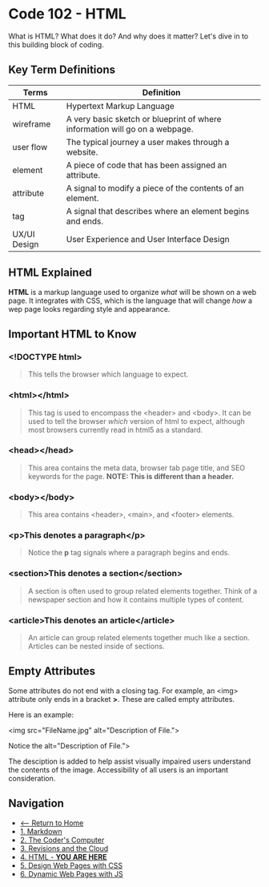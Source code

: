 # Code 102 - HTML

What is HTML? What does it do? And why does it matter? Let's dive in to this building block of coding.

## Key Term Definitions

Terms | Definition
------------ | ------------
HTML | Hypertext Markup Language
wireframe | A very basic sketch or blueprint of where information will go on a webpage.
user flow | The typical journey a user makes through a website.
element | A piece of code that has been assigned an attribute.
attribute | A signal to modify a piece of the contents of an element.
tag | A signal that describes where an element begins and ends.
UX/UI Design |  User Experience and User Interface Design

## HTML Explained

**HTML** is a markup language used to organize *what* will be shown on a web page. It integrates with CSS, which is the language that will change *how* a wep page looks regarding style and appearance.


## Important HTML to Know

### \<!DOCTYPE html>
> This tells the browser which language to expect.

### \<html>\</html>
> This tag is used to encompass the \<header> and \<body>. It can be used to tell the browser *which* version of html to expect, although most browsers currently read in html5 as a standard.

### \<head>\</head>
> This area contains the meta data, browser tab page title, and SEO keywords for the page. **NOTE: This is different than a header.**

### \<body>\</body>
> This area contains \<header>, \<main>, and \<footer> elements.

### \<p>This denotes a paragraph\</p>
> Notice the **p** tag signals where a paragraph begins and ends.

### \<section>This denotes a section\</section>
> A section is often used to group related elements together. Think of a newspaper section and how it contains multiple types of content.

### \<article>This denotes an article\</article>
> An article can group related elements together much like a section. Articles can be nested inside of sections.

## Empty Attributes

Some attributes do not end with a closing tag. For example, an \<img> attribute only ends in a bracket **>**. These are called empty attributes.

Here is an example:

\<img src="FileName.jpg" alt="Description of File."\>

Notice the alt="Description of File."\>

The desciption is added to help assist visually impaired users understand the contents of the image. Accessibility of all users is an important consideration.


## Navigation

- [<-- Return to Home](README.md)
- [1. Markdown](markdown.md)
- [2. The Coder's Computer](thecoderscomputer.md)
- [3. Revisions and the Cloud](revisionsandthecloud.md)
- [4. HTML - **YOU ARE HERE**](HTML.md)
- [5. Design Web Pages with CSS](designwebpageswithcss.md)
- [6. Dynamic Web Pages with JS](dynamicwebpageswithjs.md)




